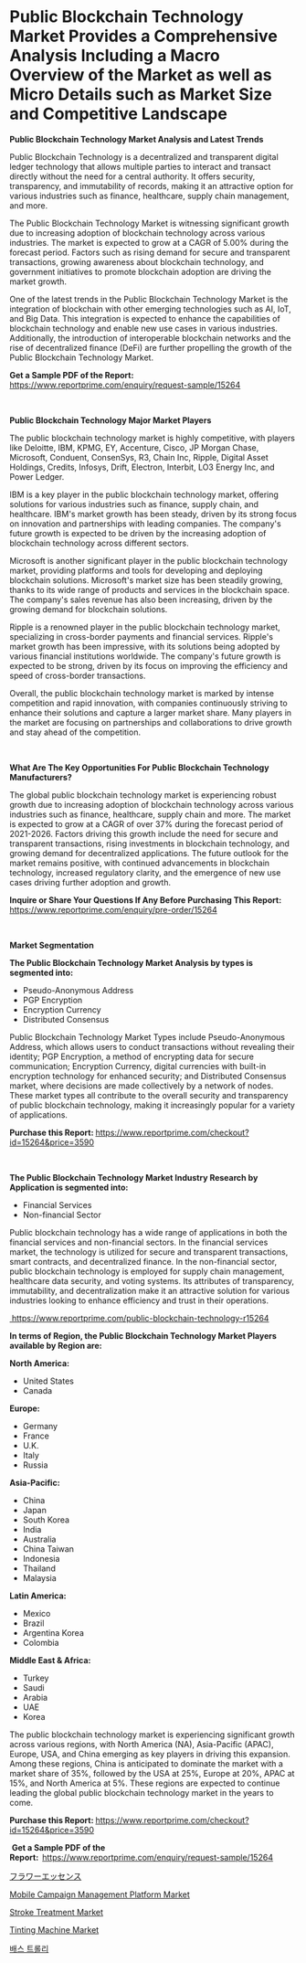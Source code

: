 <p><h1>Public Blockchain Technology Market Provides a Comprehensive Analysis Including a Macro Overview of the Market as well as Micro Details such as Market Size and Competitive Landscape</h1></p><p><strong>Public Blockchain Technology Market Analysis and Latest Trends</strong></p>
<p><p>Public Blockchain Technology is a decentralized and transparent digital ledger technology that allows multiple parties to interact and transact directly without the need for a central authority. It offers security, transparency, and immutability of records, making it an attractive option for various industries such as finance, healthcare, supply chain management, and more.</p><p>The Public Blockchain Technology Market is witnessing significant growth due to increasing adoption of blockchain technology across various industries. The market is expected to grow at a CAGR of 5.00% during the forecast period. Factors such as rising demand for secure and transparent transactions, growing awareness about blockchain technology, and government initiatives to promote blockchain adoption are driving the market growth.</p><p>One of the latest trends in the Public Blockchain Technology Market is the integration of blockchain with other emerging technologies such as AI, IoT, and Big Data. This integration is expected to enhance the capabilities of blockchain technology and enable new use cases in various industries. Additionally, the introduction of interoperable blockchain networks and the rise of decentralized finance (DeFi) are further propelling the growth of the Public Blockchain Technology Market.</p></p>
<p><strong>Get a Sample PDF of the Report:&nbsp;</strong> <a href="https://www.reportprime.com/enquiry/request-sample/15264">https://www.reportprime.com/enquiry/request-sample/15264</a></p>
<p>&nbsp;</p>
<p><strong>Public Blockchain Technology Major Market Players</strong></p>
<p><p>The public blockchain technology market is highly competitive, with players like Deloitte, IBM, KPMG, EY, Accenture, Cisco, JP Morgan Chase, Microsoft, Conduent, ConsenSys, R3, Chain Inc, Ripple, Digital Asset Holdings, Credits, Infosys, Drift, Electron, Interbit, LO3 Energy Inc, and Power Ledger. </p><p>IBM is a key player in the public blockchain technology market, offering solutions for various industries such as finance, supply chain, and healthcare. IBM's market growth has been steady, driven by its strong focus on innovation and partnerships with leading companies. The company's future growth is expected to be driven by the increasing adoption of blockchain technology across different sectors.</p><p>Microsoft is another significant player in the public blockchain technology market, providing platforms and tools for developing and deploying blockchain solutions. Microsoft's market size has been steadily growing, thanks to its wide range of products and services in the blockchain space. The company's sales revenue has also been increasing, driven by the growing demand for blockchain solutions.</p><p>Ripple is a renowned player in the public blockchain technology market, specializing in cross-border payments and financial services. Ripple's market growth has been impressive, with its solutions being adopted by various financial institutions worldwide. The company's future growth is expected to be strong, driven by its focus on improving the efficiency and speed of cross-border transactions.</p><p>Overall, the public blockchain technology market is marked by intense competition and rapid innovation, with companies continuously striving to enhance their solutions and capture a larger market share. Many players in the market are focusing on partnerships and collaborations to drive growth and stay ahead of the competition.</p></p>
<p>&nbsp;</p>
<p><strong>What Are The Key Opportunities For Public Blockchain Technology Manufacturers?</strong></p>
<p><p>The global public blockchain technology market is experiencing robust growth due to increasing adoption of blockchain technology across various industries such as finance, healthcare, supply chain and more. The market is expected to grow at a CAGR of over 37% during the forecast period of 2021-2026. Factors driving this growth include the need for secure and transparent transactions, rising investments in blockchain technology, and growing demand for decentralized applications. The future outlook for the market remains positive, with continued advancements in blockchain technology, increased regulatory clarity, and the emergence of new use cases driving further adoption and growth.</p></p>
<p><strong>Inquire or Share Your Questions If Any Before Purchasing This Report:</strong> <a href="https://www.reportprime.com/enquiry/pre-order/15264">https://www.reportprime.com/enquiry/pre-order/15264</a></p>
<p>&nbsp;</p>
<p><strong>Market Segmentation</strong></p>
<p><strong>The Public Blockchain Technology Market Analysis by types is segmented into:</strong></p>
<p><ul><li>Pseudo-Anonymous Address</li><li>PGP Encryption</li><li>Encryption Currency</li><li>Distributed Consensus</li></ul></p>
<p><p>Public Blockchain Technology Market Types include Pseudo-Anonymous Address, which allows users to conduct transactions without revealing their identity; PGP Encryption, a method of encrypting data for secure communication; Encryption Currency, digital currencies with built-in encryption technology for enhanced security; and Distributed Consensus market, where decisions are made collectively by a network of nodes. These market types all contribute to the overall security and transparency of public blockchain technology, making it increasingly popular for a variety of applications.</p></p>
<p><strong>Purchase this Report:&nbsp;</strong><a href="https://www.reportprime.com/checkout?id=15264&price=3590">https://www.reportprime.com/checkout?id=15264&price=3590</a></p>
<p>&nbsp;</p>
<p><strong>The Public Blockchain Technology Market Industry Research by Application is segmented into:</strong></p>
<p><ul><li>Financial Services</li><li>Non-financial Sector</li></ul></p>
<p><p>Public blockchain technology has a wide range of applications in both the financial services and non-financial sectors. In the financial services market, the technology is utilized for secure and transparent transactions, smart contracts, and decentralized finance. In the non-financial sector, public blockchain technology is employed for supply chain management, healthcare data security, and voting systems. Its attributes of transparency, immutability, and decentralization make it an attractive solution for various industries looking to enhance efficiency and trust in their operations.</p></p>
<p><a href="https://www.reportprime.com/public-blockchain-technology-r15264">&nbsp;https://www.reportprime.com/public-blockchain-technology-r15264</a></p>
<p><strong>In terms of Region, the Public Blockchain Technology Market Players available by Region are:</strong></p>
<p>
    <p> <strong> North America: </strong>
        <ul>
            <li>United States</li>
            <li>Canada</li>
        </ul>
        </p> 
    <p> <strong> Europe: </strong>
        <ul>
            <li>Germany</li>
            <li>France</li>
            <li>U.K.</li>
            <li>Italy</li>
            <li>Russia</li>
        </ul>
        </p> 
    <p> <strong> Asia-Pacific: </strong>
        <ul>
            <li>China</li>
            <li>Japan</li>
            <li>South Korea</li>
            <li>India</li>
            <li>Australia</li>
            <li>China Taiwan</li>
            <li>Indonesia</li>
            <li>Thailand</li>
            <li>Malaysia</li>
        </ul>
        </p> 
    <p> <strong> Latin America: </strong>
        <ul>
            <li>Mexico</li>
            <li>Brazil</li>
            <li>Argentina Korea</li>
            <li>Colombia</li>
        </ul>
        </p> 
    <p> <strong> Middle East & Africa: </strong>
        <ul>
            <li>Turkey</li>
            <li>Saudi</li>
            <li>Arabia</li>
            <li>UAE</li>
            <li>Korea</li>
        </ul>
    </p>
    </p>
<p><p>The public blockchain technology market is experiencing significant growth across various regions, with North America (NA), Asia-Pacific (APAC), Europe, USA, and China emerging as key players in driving this expansion. Among these regions, China is anticipated to dominate the market with a market share of 35%, followed by the USA at 25%, Europe at 20%, APAC at 15%, and North America at 5%. These regions are expected to continue leading the global public blockchain technology market in the years to come.</p></p>
<p><strong>Purchase this Report: </strong><a href="https://www.reportprime.com/checkout?id=15264&price=3590">https://www.reportprime.com/checkout?id=15264&price=3590</a></p>
<p>&nbsp;<strong>Get a Sample PDF of the Report:&nbsp;&nbsp;</strong><a href="https://www.reportprime.com/enquiry/request-sample/15264">https://www.reportprime.com/enquiry/request-sample/15264</a></p>
<p><strong></strong></p>
<p><p><a href="https://medium.com/@najifatanjim32_39272/%E8%8A%B1%E3%81%AE%E3%82%A8%E3%83%83%E3%82%BB%E3%83%B3%E3%82%B9%E5%B8%82%E5%A0%B4%E3%81%AE%E8%A6%8F%E6%A8%A1-%E6%88%90%E9%95%B7-%E5%B8%82%E5%A0%B4%E3%82%BB%E3%82%B0%E3%83%A1%E3%83%B3%E3%83%86%E3%83%BC%E3%82%B7%E3%83%A7%E3%83%B3%E3%81%A8%E5%9C%B0%E5%9F%9F%E3%81%AE%E6%B4%9E%E5%AF%9F%E3%81%AB%E3%82%88%E3%82%8B%E7%94%A3%E6%A5%AD%E5%88%86%E6%9E%90-%E3%81%8A%E3%82%88%E3%81%B32031%E5%B9%B4%E3%81%BE%E3%81%A7%E3%81%AE%E4%BA%88%E6%B8%AC-887b49ee92a7">フラワーエッセンス</a></p><p><a href="https://github.com/almainyongb/Market-Research-Report-List-1/blob/main/mobile-campaign-management-platform-market.md">Mobile Campaign Management Platform Market</a></p><p><a href="https://github.com/kimjmgeh81/Market-Research-Report-List-1/blob/main/stroke-treatment-market.md">Stroke Treatment Market</a></p><p><a href="https://medium.com/@keith.sutherland8067/global-tinting-machine-market-size-is-expected-to-experience-a-cagr-of-13-6-5c86811ffbfa">Tinting Machine Market</a></p><p><a href="https://medium.com/@lianaporter601981/%EC%9A%95%EC%8B%A4-%ED%8A%B8%EB%A1%A4%EB%A6%AC-%EC%8B%9C%EC%9E%A5-%EB%8F%99%ED%96%A5-%EC%9A%95%EC%8B%A4-%ED%8A%B8%EB%A1%A4%EB%A6%AC-%EC%8B%9C%EC%9E%A5-%ED%86%B5%EC%B0%B0-%EB%B0%8F-%EC%98%88%EC%B8%A1-%EB%B6%84%EC%84%9D%EC%97%90-%EC%B4%88%EC%A0%90%EC%9D%84-%EB%A7%9E%EC%B6%98%EB%8B%A4-2024-2031-4c222bdf863b">배스 트롤리</a></p></p>
